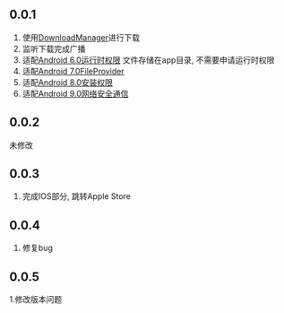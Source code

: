 ## 0.0.1
1. 使用[DownloadManager](https://developer.android.com/reference/android/app/DownloadManager)进行下载
2. 监听下载完成广播  
3. 适配[Android 6.0运行时权限]() 文件存储在app目录, 不需要申请运行时权限
4. 适配[Android 7.0FileProvider](https://developer.android.com/reference/android/support/v4/content/FileProvider)
5. 适配[Android 8.0安装权限]()
6. 适配[Android 9.0网络安全通信]()

## 0.0.2
未修改

## 0.0.3
1. 完成IOS部分, 跳转Apple Store

## 0.0.4
1. 修复bug

## 0.0.5
1.修改版本问题
